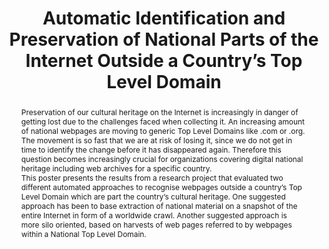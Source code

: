 ---
abstract: 'Preservation of our cultural heritage on the Internet is increasingly in
  danger of getting lost due to the challenges faced when collecting it. An increasing
  amount of national webpages are moving to generic Top Level Domains like .com or
  .org. The movement is so fast that we are at risk of losing it, since we do not
  get in time to identify the change before it has disappeared again. Therefore this
  question becomes increasingly crucial for organizations covering digital national
  heritage including web archives for a specific country.


  This poster presents the results from a research project that evaluated two different
  automated approaches to recognise webpages outside a country’s Top Level Domain
  which are part the country’s cultural heritage. One suggested approach has been
  to base extraction of national material on a snapshot of the entire Internet in
  form of a worldwide crawl. Another suggested approach is more silo oriented, based
  on harvests of web pages referred to by webpages within a National Top Level Domain.'
creators:
- Zierau, Eld
date: null
document_url: https://services.phaidra.univie.ac.at/api/object/o:429612/download
grand_parent: iPRES
institutions: []
keywords:
- digital preservation
- digital curation
- chapel hill
landing_page_url: https://phaidra.univie.ac.at/o:429612
language: eng
layout: publication
license: CC BY 4.0 International
notes_url: null
parent: iPRES 2015
publication_type: poster
size: 355512
slides_url: null
source_name: iPRES
stream_url: null
title: Automatic Identification and Preservation of National Parts of the Internet
  Outside a Country’s Top Level Domain
year: 2015
---